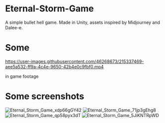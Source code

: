 # Eternal-Storm-Game
A simple bullet hell game. Made in Unity, assets inspired by Midjourney and Dalee-e. 

# Some 

https://user-images.githubusercontent.com/46268673/215337469-aee5a532-ff9a-4c4e-9650-42b4e0c9fbf0.mp4

in game footage

# Some screenshots
![Eternal_Storm_Game_xdp66gGY42](https://user-images.githubusercontent.com/50964241/215277294-499aa645-e65b-4179-b73d-0238dc033c95.png)
![Eternal_Storm_Game_71jp3gEhg8](https://user-images.githubusercontent.com/50964241/215277993-d2e830c5-623a-4b34-b6e1-30b266ee4fae.jpg)
![Eternal_Storm_Game_qp58pyx3dT](https://user-images.githubusercontent.com/50964241/215277994-45b63ece-0cf8-47ee-805a-de75a3c63e1d.jpg)
![Eternal_Storm_Game_5JiKNTRpWD](https://user-images.githubusercontent.com/50964241/215279611-8c3f93a9-867c-498a-b291-ed571a41f2e7.jpg)
